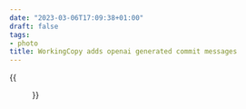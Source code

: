 ```yaml
---
date: "2023-03-06T17:09:38+01:00"
draft: false
tags:
- photo
title: WorkingCopy adds openai generated commit messages
---
```


{{<figure alt="WorkingCopy adds openai generated commit messages"
src="/images/2023-03-06-WorkingCopy-adds-openai-generated-commit-messages.jpg" width="1280">}}
